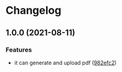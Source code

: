 # Changelog

## 1.0.0 (2021-08-11)


### Features

* it can generate and upload pdf ([982efc2](https://www.github.com/brokeyourbike/pro-pdf-invoice-backend/commit/982efc25e24172cf131333d2fc5b39afbea40956))

